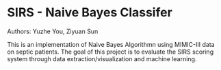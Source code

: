 # SIRS - Naive Bayes Classifer
Authors: Yuzhe You, Ziyuan Sun

This is an implementation of Naive Bayes Algorithmn using MIMIC-III data on septic patients.
The goal of this project is to evaluate the SIRS scoring system through data extraction/visualization and machine learning.